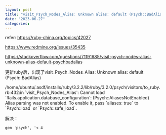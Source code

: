 ```yaml
---
layout: post
title: "visit_Psych_Nodes_Alias: Unknown alias: default (Psych::BadAlias)"
date: "2023-06-27"
categories: 
---
```

<p>refer: <a href="https://ruby-china.org/topics/42027">https://ruby-china.org/topics/42027</a></p>

<p><a href="https://www.redmine.org/issues/35435">https://www.redmine.org/issues/35435</a></p>

<p><a href="https://stackoverflow.com/questions/71191685/visit-psych-nodes-alias-unknown-alias-default-psychbadalias">https://stackoverflow.com/questions/71191685/visit-psych-nodes-alias-unknown-alias-default-psychbadalias</a></p>

<p>更新ruby后，出现了visit_Psych_Nodes_Alias: Unknown alias: default (Psych::BadAlias)</p>

<p>/home/ubuntu/.asdf/installs/ruby/3.2.2/lib/ruby/3.2.0/psych/visitors/to_ruby.rb:432:in `visit_Psych_Nodes_Alias&#39;: Cannot load `Rails.application.database_configuration`: (Psych::AliasesNotEnabled)<br />
Alias parsing was not enabled. To enable it, pass `aliases: true` to `Psych::load` or `Psych::safe_load`.</p>

<p>解决：</p>

<pre>
<code>gem &#39;psych&#39;, &#39;&lt; 4</code></pre>

